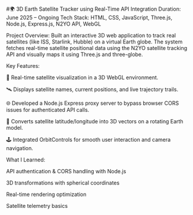 #🌍 3D Earth Satellite Tracker using Real-Time API Integration
Duration: June 2025 – Ongoing
Tech Stack: HTML, CSS, JavaScript, Three.js, Node.js, Express.js, N2YO API, WebGL

Project Overview:
Built an interactive 3D web application to track real satellites (like ISS, Starlink, Hubble) on a virtual Earth globe. The system fetches real-time satellite positional data using the N2YO satellite tracking API and visually maps it using Three.js and three-globe.

Key Features:

🔭 Real-time satellite visualization in a 3D WebGL environment.

🛰️ Displays satellite names, current positions, and live trajectory trails.

🌐 Developed a Node.js Express proxy server to bypass browser CORS issues for authenticated API calls.

📍 Converts satellite latitude/longitude into 3D vectors on a rotating Earth model.

🕹️ Integrated OrbitControls for smooth user interaction and camera navigation.

What I Learned:

API authentication & CORS handling with Node.js

3D transformations with spherical coordinates

Real-time rendering optimization

Satellite telemetry basics
